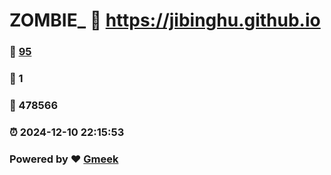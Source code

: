 # ZOMBIE_ :link: https://jibinghu.github.io 
### :page_facing_up: [95](https://jibinghu.github.io/tag.html) 
### :speech_balloon: 1 
### :hibiscus: 478566 
### :alarm_clock: 2024-12-10 22:15:53 
### Powered by :heart: [Gmeek](https://github.com/Meekdai/Gmeek)
